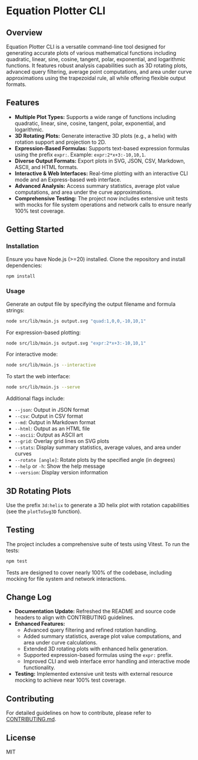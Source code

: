 # Equation Plotter CLI

## Overview

Equation Plotter CLI is a versatile command-line tool designed for generating accurate plots of various mathematical functions including quadratic, linear, sine, cosine, tangent, polar, exponential, and logarithmic functions. It features robust analysis capabilities such as 3D rotating plots, advanced query filtering, average point computations, and area under curve approximations using the trapezoidal rule, all while offering flexible output formats.

## Features

- **Multiple Plot Types:** Supports a wide range of functions including quadratic, linear, sine, cosine, tangent, polar, exponential, and logarithmic.
- **3D Rotating Plots:** Generate interactive 3D plots (e.g., a helix) with rotation support and projection to 2D.
- **Expression-Based Formulas:** Supports text-based expression formulas using the prefix `expr:`. Example: `expr:2*x+3:-10,10,1`.
- **Diverse Output Formats:** Export plots in SVG, JSON, CSV, Markdown, ASCII, and HTML formats.
- **Interactive & Web Interfaces:** Real-time plotting with an interactive CLI mode and an Express-based web interface.
- **Advanced Analysis:** Access summary statistics, average plot value computations, and area under the curve approximations.
- **Comprehensive Testing:** The project now includes extensive unit tests with mocks for file system operations and network calls to ensure nearly 100% test coverage.

## Getting Started

### Installation

Ensure you have Node.js (>=20) installed. Clone the repository and install dependencies:

```bash
npm install
```

### Usage

Generate an output file by specifying the output filename and formula strings:

```bash
node src/lib/main.js output.svg "quad:1,0,0,-10,10,1"
```

For expression-based plotting:

```bash
node src/lib/main.js output.svg "expr:2*x+3:-10,10,1"
```

For interactive mode:

```bash
node src/lib/main.js --interactive
```

To start the web interface:

```bash
node src/lib/main.js --serve
```

Additional flags include:

- `--json`: Output in JSON format
- `--csv`: Output in CSV format
- `--md`: Output in Markdown format
- `--html`: Output as an HTML file
- `--ascii`: Output as ASCII art
- `--grid`: Overlay grid lines on SVG plots
- `--stats`: Display summary statistics, average values, and area under curves
- `--rotate [angle]`: Rotate plots by the specified angle (in degrees)
- `--help` or `-h`: Show the help message
- `--version`: Display version information

## 3D Rotating Plots

Use the prefix `3d:helix` to generate a 3D helix plot with rotation capabilities (see the `plotToSvg3D` function).

## Testing

The project includes a comprehensive suite of tests using Vitest. To run the tests:

```bash
npm test
```

Tests are designed to cover nearly 100% of the codebase, including mocking for file system and network interactions.

## Change Log

- **Documentation Update:** Refreshed the README and source code headers to align with CONTRIBUTING guidelines.
- **Enhanced Features:**
  - Advanced query filtering and refined rotation handling.
  - Added summary statistics, average plot value computations, and area under curve calculations.
  - Extended 3D rotating plots with enhanced helix generation.
  - Supported expression-based formulas using the `expr:` prefix.
  - Improved CLI and web interface error handling and interactive mode functionality.
- **Testing:** Implemented extensive unit tests with external resource mocking to achieve near 100% test coverage.

## Contributing

For detailed guidelines on how to contribute, please refer to [CONTRIBUTING.md](CONTRIBUTING.md).

## License

MIT
